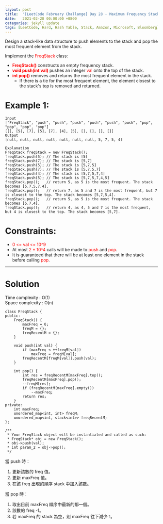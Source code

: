 ```yaml
---
layout: post
title:  "[LeetCode February Challange] Day 28 - Maximum Frequency Stack"
date:   2021-02-28 00:00:00 +0800
categories: jekyll update
tags: [LeetCode, Hard, Hash Table, Stack, Amazon, Microsoft, Bloomberg]
---
```

Design a stack-like data structure to push elements to the stack and pop the most frequent element from the stack.

Implement the <font color="red">FreqStack</font> class:

- **<font color="red">FreqStack()</font>** constructs an empty frequency stack.
- **<font color="red">void push(int val)</font>** pushes an integer <font color="red">val</font> onto the top of the stack.
- **<font color="red">int pop()</font>** removes and returns the most frequent element in the stack.
	- If there is a tie for the most frequent element, the element closest to the stack's top is removed and returned.

# Example 1:

	Input
	["FreqStack", "push", "push", "push", "push", "push", "push", "pop", "pop", "pop", "pop"]
	[[], [5], [7], [5], [7], [4], [5], [], [], [], []]
	Output
	[null, null, null, null, null, null, null, 5, 7, 5, 4]

	Explanation
	FreqStack freqStack = new FreqStack();
	freqStack.push(5); // The stack is [5]
	freqStack.push(7); // The stack is [5,7]
	freqStack.push(5); // The stack is [5,7,5]
	freqStack.push(7); // The stack is [5,7,5,7]
	freqStack.push(4); // The stack is [5,7,5,7,4]
	freqStack.push(5); // The stack is [5,7,5,7,4,5]
	freqStack.pop();   // return 5, as 5 is the most frequent. The stack becomes [5,7,5,7,4].
	freqStack.pop();   // return 7, as 5 and 7 is the most frequent, but 7 is closest to the top. The stack becomes [5,7,5,4].
	freqStack.pop();   // return 5, as 5 is the most frequent. The stack becomes [5,7,4].
	freqStack.pop();   // return 4, as 4, 5 and 7 is the most frequent, but 4 is closest to the top. The stack becomes [5,7].

# Constraints:

- <font color="red">0 <= val <= 10^9</font>
- At most <font color="red">2 * 10^4</font> calls will be made to <font color="red">push</font> and <font color="red">pop</font>.
- It is guaranteed that there will be at least one element in the stack before calling <font color="red">pop</font>.

______________________  

# Solution  

Time complexity : O(1)  
Space complexity : O(n)  

	class FreqStack {
	public:
	    FreqStack() {
	        maxFreq = 0;
	        freqM = {};
	        freqRecentM = {};
	    }
	    
	    void push(int val) {
	        if (maxFreq < ++freqM[val])
	            maxFreq = freqM[val];
	        freqRecentM[freqM[val]].push(val);
	    }
	    
	    int pop() {
	        int res = freqRecentM[maxFreq].top();
	        freqRecentM[maxFreq].pop();
	        --freqM[res];
	        if (freqRecentM[maxFreq].empty())
	            --maxFreq;
	        return res;
	    }
	private:
	    int maxFreq;
	    unordered_map<int, int> freqM;
	    unordered_map<int, stack<int>> freqRecentM;
	};

	/**
	 * Your FreqStack object will be instantiated and called as such:
	 * FreqStack* obj = new FreqStack();
	 * obj->push(val);
	 * int param_2 = obj->pop();
	 */

當 push 時：
1. 更新該數的 freq 值。
2. 更新 maxFreq 值。
3. 在該 freq 出現的順序 stack 中加入該數。

當 pop 時：
1. 取出目前 maxFreq 順序中最新的那一個。
2. 該數的 freq -1。
3. 若 maxFreq 的 stack 為空，則 maxFreq 往下減少 1。